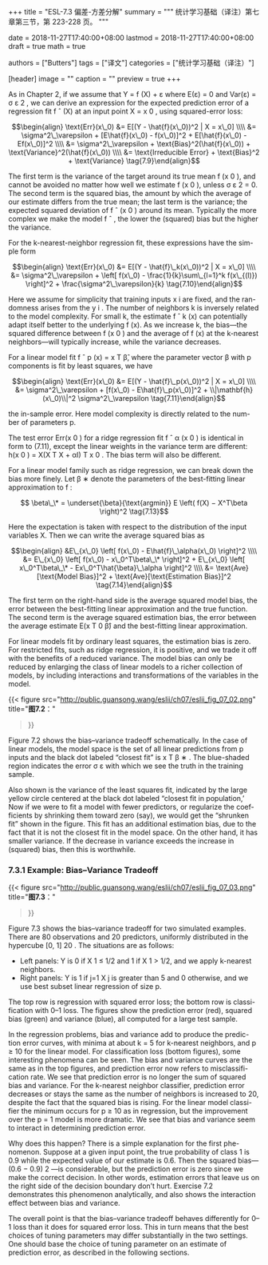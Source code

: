 +++
title = "ESL-7.3 偏差-方差分解"
summary = """
统计学习基础（译注）第七章第三节，第 223-228 页。
"""

date = 2018-11-27T17:40:00+08:00
lastmod = 2018-11-27T17:40:00+08:00
draft = true 
math = true

authors = ["Butters"]
tags = ["译文"]
categories = ["统计学习基础（译注）"]

[header]
image = ""
caption = ""
preview = true
+++

As in Chapter 2, if we assume that Y = f (X) + ε where E(ε) = 0 and
Var(ε) = σ ε 2 , we can derive an expression for the expected prediction error
of a regression fit f ˆ (X) at an input point X = x 0 , using squared-error loss:

$$\begin{align} \text{Err}(x\_0) &=
E[(Y - \hat{f}(x\_0))^2 | X = x\_0] \\\\ &=
\sigma^2\_\varepsilon + [E\hat{f}(x\_0) - f(x\_0)]^2 +
  E[\hat{f}(x\_0) - Ef(x\_0)]^2 \\\\ &=
\sigma^2\_\varepsilon + \text{Bias}^2(\hat{f}(x\_0)) +
  \text{Variance}^2(\hat{f}(x\_0)) \\\\ &=
\text{Irreducible Error} + \text{Bias}^2 + \text{Variance}
\tag{7.9}\end{align}$$

The first term is the variance of the target around its true mean f (x 0 ), and
cannot be avoided no matter how well we estimate f (x 0 ), unless σ ε 2 = 0.
The second term is the squared bias, the amount by which the average of
our estimate differs from the true mean; the last term is the variance; the
expected squared deviation of f ˆ (x 0 ) around its mean. Typically the more
complex we make the model f ˆ , the lower the (squared) bias but the higher
the variance.

For the k-nearest-neighbor regression fit, these expressions have the sim-
ple form

$$\begin{align} \text{Err}(x\_0) &=
E[(Y - \hat{f}\_k(x\_0))^2 | X = x\_0] \\\\ &=
\sigma^2\_\varepsilon +
\left[ f(x\_0) - \frac{1}{k}\sum\_{l=1}^k f(x\_{(l)}) \right]^2 +
\frac{\sigma^2\_\varepsilon}{k}
\tag{7.10}\end{align}$$

Here we assume for simplicity that training inputs x i are fixed, and the ran-
domness arises from the y i . The number of neighbors k is inversely related
to the model complexity. For small k, the estimate f ˆ k (x) can potentially
adapt itself better to the underlying f (x). As we increase k, the bias—the
squared difference between f (x 0 ) and the average of f (x) at the k-nearest
neighbors—will typically increase, while the variance decreases.

For a linear model fit f ˆ p (x) = x T β̂, where the parameter vector β with
p components is fit by least squares, we have

$$\begin{align} \text{Err}(x\_0) &=
E[(Y - \hat{f}\_p(x\_0))^2 | X = x\_0] \\\\ &=
\sigma^2\_\varepsilon + [f(x\_0) - E\hat{f}\_p(x\_0)]^2 +
  \\|\mathbf{h}(x\_0)\\|^2 \sigma^2\_\varepsilon
\tag{7.11}\end{align}$$

the in-sample error. Here model complexity is directly related to the num-
ber of parameters p.

The test error Err(x 0 ) for a ridge regression fit f ˆ α (x 0 ) is identical in
form to (7.11), except the linear weights in the variance term are different:
h(x 0 ) = X(X T X + αI) T x 0 . The bias term will also be different.

For a linear model family such as ridge regression, we can break down
the bias more finely. Let β ∗ denote the parameters of the best-fitting linear
approximation to f :

$$ \beta\_\* = \underset{\beta}{\text{argmin}}
E \left( f(X) − X^T\beta \right)^2 \tag{7.13}$$

Here the expectation is taken with respect to the distribution of the input
variables X. Then we can write the average squared bias as

$$\begin{align}
&E\_{x\_0} \left[ f(x\_0) - E\hat{f}\_\alpha(x\_0) \right]^2 \\\\ &=
E\_{x\_0} \left[ f(x\_0) - x\_0^T\beta\_\* \right]^2 +
E\_{x\_0} \left[ x\_0^T\beta\_\* - Ex\_0^T\hat{\beta}\_\alpha \right]^2 \\\\ &=
\text{Ave}[\text{Model Bias}]^2 + \text{Ave}[\text{Estimation Bias}]^2
\tag{7.14}\end{align}$$

The first term on the right-hand side is the average squared model bias, the
error between the best-fitting linear approximation and the true function.
The second term is the average squared estimation bias, the error between
the average estimate E(x T 0 β̂) and the best-fitting linear approximation.

For linear models fit by ordinary least squares, the estimation bias is zero.
For restricted fits, such as ridge regression, it is positive, and we trade it off
with the benefits of a reduced variance. The model bias can only be reduced
by enlarging the class of linear models to a richer collection of models, by
including interactions and transformations of the variables in the model.

{{< figure
  src="http://public.guansong.wang/eslii/ch07/eslii_fig_07_02.png"
  title="**图7.2**："
>}}

Figure 7.2 shows the bias–variance tradeoff schematically. In the case
of linear models, the model space is the set of all linear predictions from
p inputs and the black dot labeled “closest fit” is x T β ∗ . The blue-shaded
region indicates the error σ ε with which we see the truth in the training
sample.

Also shown is the variance of the least squares fit, indicated by the large
yellow circle centered at the black dot labeled “closest fit in population,’
Now if we were to fit a model with fewer predictors, or regularize the coef-
ficients by shrinking them toward zero (say), we would get the “shrunken
fit” shown in the figure. This fit has an additional estimation bias, due to
the fact that it is not the closest fit in the model space. On the other hand,
it has smaller variance. If the decrease in variance exceeds the increase in
(squared) bias, then this is worthwhile.

### 7.3.1 Example: Bias–Variance Tradeoff

{{< figure
  src="http://public.guansong.wang/eslii/ch07/eslii_fig_07_03.png"
  title="**图7.3**："
>}}

Figure 7.3 shows the bias–variance tradeoff for two simulated examples.
There are 80 observations and 20 predictors, uniformly distributed in the
hypercube [0, 1] 20 . The situations are as follows:

* Left panels: Y is 0 if X 1 ≤ 1/2 and 1 if X 1 > 1/2, and we apply k-nearest
neighbors.
* Right panels: Y is 1 if j=1 X j is greater than 5 and 0 otherwise, and we
use best subset linear regression of size p.

The top row is regression with squared error loss; the bottom row is classi-
fication with 0–1 loss. The figures show the prediction error (red), squared
bias (green) and variance (blue), all computed for a large test sample.

In the regression problems, bias and variance add to produce the predic-
tion error curves, with minima at about k = 5 for k-nearest neighbors, and
p ≥ 10 for the linear model. For classification loss (bottom figures), some
interesting phenomena can be seen. The bias and variance curves are the
same as in the top figures, and prediction error now refers to misclassifi-
cation rate. We see that prediction error is no longer the sum of squared
bias and variance. For the k-nearest neighbor classifier, prediction error
decreases or stays the same as the number of neighbors is increased to 20,
despite the fact that the squared bias is rising. For the linear model classi-
fier the minimum occurs for p ≥ 10 as in regression, but the improvement
over the p = 1 model is more dramatic. We see that bias and variance seem
to interact in determining prediction error.

Why does this happen? There is a simple explanation for the first phe-
nomenon. Suppose at a given input point, the true probability of class 1 is
0.9 while the expected value of our estimate is 0.6. Then the squared bias—
(0.6 − 0.9) 2 —is considerable, but the prediction error is zero since we make
the correct decision. In other words, estimation errors that leave us on the
right side of the decision boundary don’t hurt. Exercise 7.2 demonstrates
this phenomenon analytically, and also shows the interaction effect between
bias and variance.

The overall point is that the bias–variance tradeoff behaves differently
for 0–1 loss than it does for squared error loss. This in turn means that
the best choices of tuning parameters may differ substantially in the two
settings. One should base the choice of tuning parameter on an estimate of
prediction error, as described in the following sections.